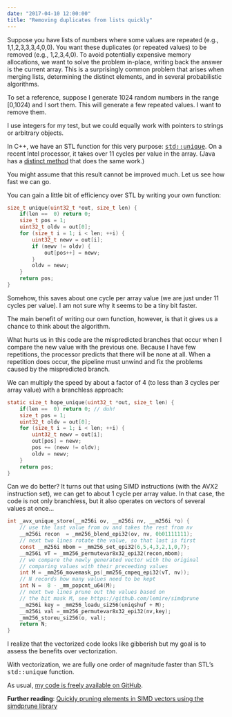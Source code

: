 ```yaml
---
date: "2017-04-10 12:00:00"
title: "Removing duplicates from lists quickly"
---
```




Suppose you have lists of numbers where some values are repeated (e.g., 1,1,2,3,3,3,4,0,0). You want these duplicates (or repeated values) to be removed (e.g., 1,2,3,4,0). To avoid potentially expensive memory allocations, we want to solve the problem in-place, writing back the answer is the current array. This is a surprisingly common problem that arises when merging lists, determining the distinct elements, and in several probabilistic algorithms.

To set a reference, suppose I generate 1024 random numbers in the range [0,1024) and I sort them. This will generate a few repeated values. I want to remove them.

I use integers for my test, but we could equally work with pointers to strings or arbitrary objects.

In C++, we have an STL function for this very purpose: <a href="http://en.cppreference.com/w/cpp/algorithm/unique"><tt>std::unique</tt></a>. On a recent Intel processor, it takes over 11 cycles per value in the array. (Java has a [distinct method](http://www.java2s.com/Tutorials/Java/java.util.stream/Stream/Stream.distinct_.htm) that does the same work.)

You might assume that this result cannot be improved much. Let us see how fast we can go.

You can gain a little bit of efficiency over STL by writing your own function:
```C
size_t unique(uint32_t *out, size_t len) {
    if(len ==  0) return 0;
    size_t pos = 1;
    uint32_t oldv = out[0];
    for (size_t i = 1; i < len; ++i) {
        uint32_t newv = out[i];
        if (newv != oldv) {
            out[pos++] = newv;
        }
        oldv = newv;
    }
    return pos;
}
```


Somehow, this saves about one cycle per array value (we are just under 11 cycles per value). I am not sure why it seems to be a tiny bit faster.

The main benefit of writing our own function, however, is that it gives us a chance to think about the algorithm.

What hurts us in this code are the mispredicted branches that occur when I compare the new value with the previous one. Because I have few repetitions, the processor predicts that there will be none at all. When a repetition does occur, the pipeline must unwind and fix the problems caused by the mispredicted branch.

We can multiply the speed by about a factor of 4 (to less than 3 cycles per array value) with a branchless approach:
```C
static size_t hope_unique(uint32_t *out, size_t len) {
    if(len ==  0) return 0; // duh!
    size_t pos = 1;
    uint32_t oldv = out[0];
    for (size_t i = 1; i < len; ++i) {
        uint32_t newv = out[i];
        out[pos] = newv;
        pos += (newv != oldv);
        oldv = newv;
    }
    return pos;
}
```


Can we do better? It turns out that using SIMD instructions (with the AVX2 instruction set), we can get to about 1 cycle per array value. In that case, the code is not only branchless, but it also operates on vectors of several values at once&hellip;
```C
int _avx_unique_store(__m256i ov, __m256i nv, __m256i *o) {
    // use the last value from ov and takes the rest from nv
    __m256i recon  = _mm256_blend_epi32(ov, nv, 0b01111111);
    // next two lines rotate the value, so that last is first
    const __m256i mbom = _mm256_set_epi32(6,5,4,3,2,1,0,7);
    __m256i vT = _mm256_permutevar8x32_epi32(recon,mbom);
    // we compare the newly generated vector with the original
    // comparing values with their preceeding values
    int M = _mm256_movemask_ps(_mm256_cmpeq_epi32(vT, nv));
    // N records how many values need to be kept
    int N =  8 - _mm_popcnt_u64(M);
    // next two lines prune out the values based on
    // the bit mask M, see https://github.com/lemire/simdprune
    __m256i key = _mm256_loadu_si256(uniqshuf + M);
    __m256i val =_mm256_permutevar8x32_epi32(nv,key);
    _mm256_storeu_si256(o, val);
    return N;
}
```


I realize that the vectorized code looks like gibberish but my goal is to assess the benefits over vectorization.

With vectorization, we are fully one order of magnitude faster than STL&rsquo;s <tt>std::unique</tt> function.

As usual, [my code is freely available on GitHub](https://github.com/lemire/Code-used-on-Daniel-Lemire-s-blog/tree/master/2017/04/10).

__Further reading__: [Quickly pruning elements in SIMD vectors using the simdprune library](/lemire/blog/2017/04/25/quickly-pruning-elements-in-simd-vectors-using-the-simdprune-library/)

